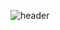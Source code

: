 ![header](https://capsule-render.vercel.app/api?type=cylinder&color=gradient&height=300&section=header&text=Hey%20There&textBg=true&desc=Thanks%20for%20dropping%20by!&descAlign=57&descAlignY=65&fontSize=90)
